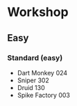 # Workshop
## Easy
### Standard (easy)
- Dart Monkey 024
- Sniper 302
- Druid 130
- Spike Factory 003
